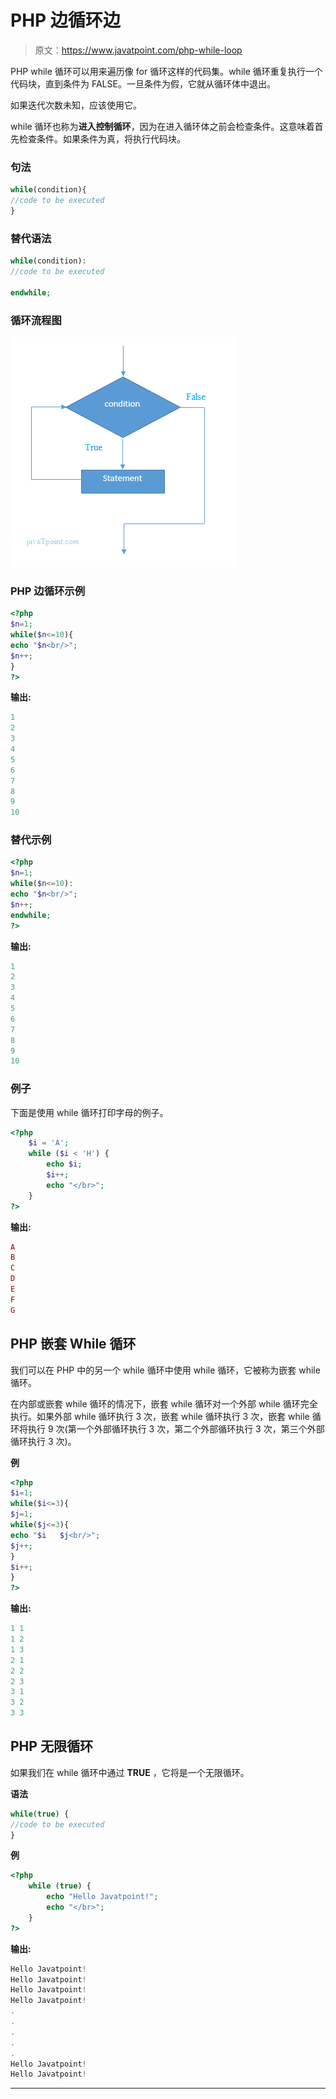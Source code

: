 # PHP 边循环边

> 原文：<https://www.javatpoint.com/php-while-loop>

PHP while 循环可以用来遍历像 for 循环这样的代码集。while 循环重复执行一个代码块，直到条件为 FALSE。一旦条件为假，它就从循环体中退出。

如果迭代次数未知，应该使用它。

while 循环也称为**进入控制循环**，因为在进入循环体之前会检查条件。这意味着首先检查条件。如果条件为真，将执行代码块。

### 句法

```php
while(condition){
//code to be executed
}

```

### 替代语法

```php
while(condition):
//code to be executed

endwhile;

```

### 循环流程图

![flowchart of php while loop](img/c75a4e43ac6558f6ac1231146dee1680.png)

### PHP 边循环示例

```php
<?php  
$n=1;  
while($n<=10){  
echo "$n<br/>";  
$n++;  
}  
?>

```

**输出:**

```php
1
2
3
4
5
6
7
8
9
10

```

### 替代示例

```php
<?php  
$n=1;  
while($n<=10):  
echo "$n<br/>";  
$n++;  
endwhile;  
?>  

```

**输出:**

```php
1
2
3
4
5
6
7
8
9
10

```

### 例子

下面是使用 while 循环打印字母的例子。

```php
<?php
	$i = 'A';
	while ($i < 'H') {
		echo $i;
		$i++;
		echo "</br>";
	}
?>

```

**输出:**

```php
A
B
C
D
E
F
G

```

## PHP 嵌套 While 循环

我们可以在 PHP 中的另一个 while 循环中使用 while 循环，它被称为嵌套 while 循环。

在内部或嵌套 while 循环的情况下，嵌套 while 循环对一个外部 while 循环完全执行。如果外部 while 循环执行 3 次，嵌套 while 循环执行 3 次，嵌套 while 循环将执行 9 次(第一个外部循环执行 3 次，第二个外部循环执行 3 次，第三个外部循环执行 3 次)。

**例**

```php
<?php  
$i=1;  
while($i<=3){  
$j=1;  
while($j<=3){  
echo "$i   $j<br/>";  
$j++;  
}  
$i++;  
}  
?>  

```

**输出:**

```php
1 1
1 2
1 3
2 1
2 2
2 3
3 1
3 2
3 3

```

## PHP 无限循环

如果我们在 while 循环中通过 **TRUE** ，它将是一个无限循环。

**语法**

```php
while(true) {  
//code to be executed  
}  

```

**例**

```php
<?php
	while (true) {
		echo "Hello Javatpoint!";
		echo "</br>";
	}
?>

```

**输出:**

```php
Hello Javatpoint!
Hello Javatpoint!
Hello Javatpoint!
Hello Javatpoint!
.
.
.
.
.
Hello Javatpoint!
Hello Javatpoint!

```

* * *